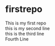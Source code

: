 # firstrepo

This is my first repo
<br>
this is my second line
<br>
this is the third line
<br>
Fourth Line
